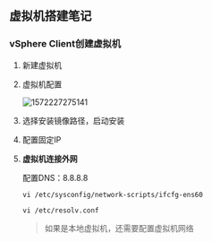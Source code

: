 ## 虚拟机搭建笔记

### vSphere Client创建虚拟机

1. 新建虚拟机

2. 虚拟机配置

   ![1572227275141](C:\Users\Jarvis.LAPTOP-HV4II8QE\AppData\Roaming\Typora\typora-user-images\1572227275141.png)

3. 选择安装镜像路径，启动安装

4. 配置固定IP

5. **虚拟机连接外网**

   配置DNS：8.8.8.8

   `vi /etc/sysconfig/network-scripts/ifcfg-ens60`

   `vi /etc/resolv.conf`

   > 如果是本地虚拟机，还需要配置虚拟机网络

   

   

   